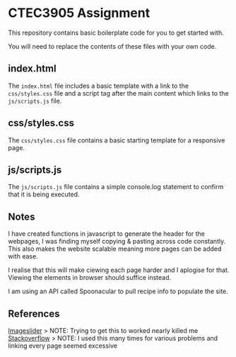 # CTEC3905 Assignment

This repository contains basic boilerplate code for you to get started with.

You will need to replace the contents of these files with your own code.

## index.html

The `index.html` file includes a basic template with a link to the `css/styles.css` file and a script tag after the main content which links to the `js/scripts.js` file.

## css/styles.css

The `css/styles.css` file contains a basic starting template for a responsive page.

## js/scripts.js

The `js/scripts.js` file contains a simple console.log statement to confirm that it is being executed.

## Notes
I have created functions in javascript to generate the header for the webpages, I was finding myself copying & pasting across code constantly. This also makes the website scalable meaning more pages can be added with ease.

I realise that this will make ciewing each page harder and I aplogise for that. Viewing the elements in browser should suffice instead.

I am using an API called Spoonacular to pull recipe info to populate the site.

## References

[Imageslider](https://www.c-sharpcorner.com/article/creating-an-image-slider-using-javascript-html-and-css-only/) > NOTE: Trying to get this to worked nearly killed me
[Stackoverflow](https://stackoverflow.com/) > NOTE: I used this many times for various problems and linking every page seemed excessive



